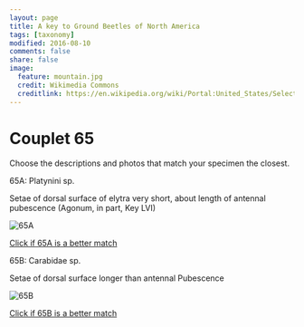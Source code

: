 ```yaml
---
layout: page
title: A key to Ground Beetles of North America
tags: [taxonomy]
modified: 2016-08-10
comments: false
share: false
image:
  feature: mountain.jpg
  credit: Wikimedia Commons
  creditlink: https://en.wikipedia.org/wiki/Portal:United_States/Selected_panorama#/media/File:Mount_Ellinor,_Mount_Washington_Panorama.jpg
---
```


# Couplet 65


Choose the descriptions and photos that match your specimen the closest. 

65A: Platynini sp. 

Setae of dorsal surface of elytra very short, about length of antennal pubescence (Agonum, in part, Key LVI)

![65A](//klevan.github.io/images/keyfigs/Key1_65_65A.png)

[Click if 65A is a better match](https://en.wikipedia.org/wiki/Platynini)


65B: Carabidae sp. 

Setae of dorsal surface longer than antennal Pubescence

![65B](//klevan.github.io/images/keyfigs/Key1_65_65B.png)

[Click if 65B is a better match](//klevan.github.io/dynamicTaxonomy/Key1_66)

